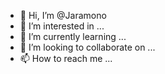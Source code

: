 - 👋 Hi, I’m @Jaramono
- 👀 I’m interested in ...
- 🌱 I’m currently learning ...
- 💞️ I’m looking to collaborate on ...
- 📫 How to reach me ...

<!---
Jaramono/Jaramono is a ✨ special ✨ repository because its `README.md` (this file) appears on your GitHub profile.
You can click the Preview link to take a look at your changes.
--->
